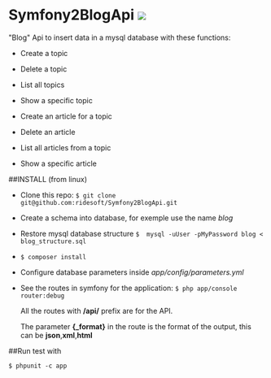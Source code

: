 # Symfony2BlogApi ![](https://travis-ci.org/ridesoft/Symfony2BlogApi.svg?branch=master)

"Blog" Api to insert data in a mysql database with these functions:
- Create a topic
- Delete a topic
- List all topics
- Show a specific topic

- Create an article for a topic
- Delete an article
- List all articles from a topic
- Show a specific article

##INSTALL (from linux)
- Clone this repo: ```$ git clone git@github.com:ridesoft/Symfony2BlogApi.git```
- Create a schema into database, for exemple use the name *blog*
- Restore mysql database structure ```$  mysql -uUser -pMyPassword blog < blog_structure.sql```
- ```$ composer install```
- Configure database parameters inside *app/config/parameters.yml*
- See the routes in symfony for the application: ```$ php app/console router:debug``` 
  
  All the routes with **/api/** prefix are for the API.
  
  The parameter **{_format}** in the route is the format of the output, this can be **json**,**xml**,**html** 
  

##Run test with 
```
$ phpunit -c app
```
